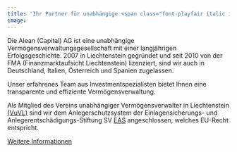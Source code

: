 ```yaml
---
title: 'Ihr Partner für unabhängige <span class="font-playfair italic inline-block px-5 border-2 rounded-[88px] pt-0.5 pb-2.5 leading-none border-paragraph bg-[#D9D9D900] dark:border-[#F0F3EA]">Vermögensverwaltung</span><br> aus Liechtenstein.'
image: 
---
```

Die Alean (Capital) AG ist eine unabhängige Vermögensverwaltungsgesellschaft mit einer langjährigen Erfolgsgeschichte. 2007 in Liechtenstein gegründet und seit 2010 von der FMA (Finanzmarktaufsicht Liechtenstein) lizenziert, sind wir auch in Deutschland, Italien, Österreich und Spanien zugelassen.

Unser erfahrenes Team aus Investmentspezialisten bietet Ihnen eine transparente und effiziente Vermögensverwaltung.

Als Mitglied des Vereins unabhängiger Vermögensverwalter in Liechtenstein [(VuVL)](http://www.vuvl.li/)  sind wir dem Anlegerschutzsystem der Einlagensicherungs- und Anlegerentschädigungs-Stiftung SV [EAS](https://www.eas-liechtenstein.li)  angeschlossen, welches EU-Recht entspricht.

[Weitere Informationen](allgemeines)